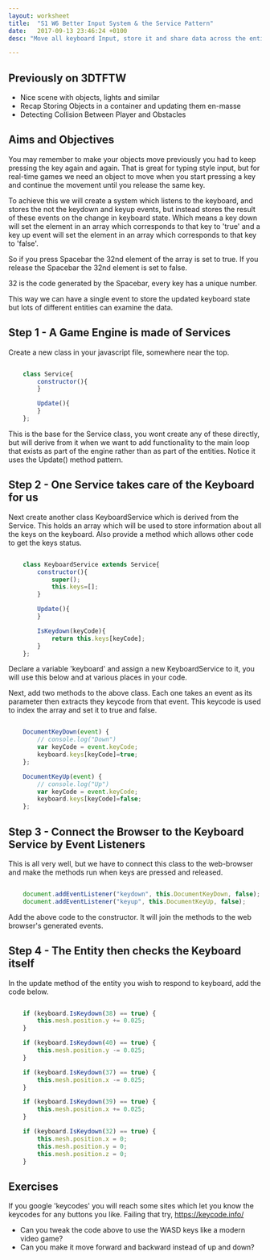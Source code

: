 ```yaml
---
layout: worksheet
title:  "S1 W6 Better Input System & the Service Pattern"
date:   2017-09-13 23:46:24 +0100
desc: "Move all keyboard Input, store it and share data across the entities"

---
```


## Previously on 3DTFTW

- Nice scene with objects, lights and similar
- Recap Storing Objects in a container and updating them en-masse
- Detecting Collision Between Player and Obstacles

## Aims and Objectives

You may remember to make your objects move previously you had to keep pressing the key again and again. That is great for typing style input, but for real-time games we need an object to move when you start pressing a key and continue the movement until you release the same key.

To achieve this we will create a system which listens to the keyboard, and stores the not the keydown and keyup events, but instead stores the result of these events on the change in keyboard state. Which means a key down will set the element in an array which corresponds to that key to 'true' and a key up event will set the element in an array which corresponds to that key to 'false'.

So if you press Spacebar the 32nd element of the array is set to true. If you release the Spacebar the 32nd element is set to false.

32 is the code generated by the Spacebar, every key has a unique number.

This way we can have a single event to store the updated keyboard state but lots of different entities can examine the data.

## Step 1 - A Game Engine is made of Services

Create a new class in your javascript file, somewhere near the top.

~~~ javascript

    class Service{
        constructor(){
        }

        Update(){
        }
    };

~~~

This is the base for the Service class, you wont create any of these directly, but will derive from it when we want to add functionality to the main loop that exists as part of the engine rather than as part of the entities. Notice it uses the Update() method pattern.

## Step 2 - One Service takes care of the Keyboard for us

Next create another class KeyboardService which is derived from the Service. This holds an array which will be used to store information about all the keys on the keyboard. Also provide a method which allows other code to get the keys status.

~~~ javascript

    class KeyboardService extends Service{
        constructor(){
            super();
            this.keys=[];
        }

        Update(){
        }

        IsKeydown(keyCode){
            return this.keys[keyCode];
        }
    };

~~~

Declare a variable 'keyboard' and assign a new KeyboardService to it, you will use this below and at various places in your code.

Next, add two methods to the above class. Each one takes an event as its parameter then extracts they keycode from that event. This keycode is used to index the array and set it to true and false.

~~~ javascript

    DocumentKeyDown(event) {
        // console.log("Down")
        var keyCode = event.keyCode;
        keyboard.keys[keyCode]=true;
    };

    DocumentKeyUp(event) {
        // console.log("Up")
        var keyCode = event.keyCode;
        keyboard.keys[keyCode]=false;
    };

~~~

## Step 3 - Connect the Browser to the Keyboard Service by Event Listeners

This is all very well, but we have to connect this class to the web-browser and make the methods run when keys are pressed and released.

~~~ javascript

    document.addEventListener("keydown", this.DocumentKeyDown, false);
    document.addEventListener("keyup", this.DocumentKeyUp, false);

~~~

Add the above code to the constructor. It will join the methods to the web browser's generated events.

## Step 4 - The Entity then checks the Keyboard itself

In the update method of the entity you wish to respond to keyboard, add the code below.

~~~ javascript

    if (keyboard.IsKeydown(38) == true) {
        this.mesh.position.y += 0.025;
    }

    if (keyboard.IsKeydown(40) == true) {
        this.mesh.position.y -= 0.025;
    }

    if (keyboard.IsKeydown(37) == true) {
        this.mesh.position.x -= 0.025;
    }

    if (keyboard.IsKeydown(39) == true) {
        this.mesh.position.x += 0.025;
    }

    if (keyboard.IsKeydown(32) == true) {
        this.mesh.position.x = 0;
        this.mesh.position.y = 0;
        this.mesh.position.z = 0;
    }

~~~

## Exercises

If you google 'keycodes' you will reach some sites which let you know the keycodes for any buttons you like. Failing that try, https://keycode.info/

- Can you tweak the code above to use the WASD keys like a modern video game?
- Can you make it move forward and backward instead of up and down?

